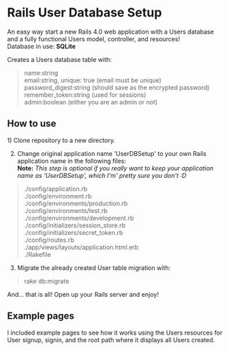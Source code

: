 <h1>Rails User Database Setup</h1>

An easy way start a new Rails 4.0 web application with a Users database
and a fully functional Users model, controller, and resources!<br />
Database in use: <b>SQLite</b>

Creates a Users database table with:
<blockquote>
	name:string<br />
	email:string, unique: true (email must be unique)<br />
	password_digest:string (should save as the encrypted password)<br />
	remember_token:string (used for sessions)<br />
	admin:boolean (either you are an admin or not)<br />
</blockquote>

<h2>How to use</h2>
1) Clone repository to a new directory.<br />

2) Change original application name 'UserDBSetup' to your own Rails application name
in the following files:<br />
<b>Note:</b> <i>This step is optional if you really want to keep your application name as 'UserDBSetup', which I'm' pretty sure you don't :D</i><br />
<blockquote>
	./config/application.rb<br />
	./config/environment.rb<br />
	./config/environments/production.rb<br />
	./config/environments/test.rb<br />
	./config/environments/development.rb<br />
	./config/initializers/session_store.rb<br />
	./config/initializers/secret_token.rb<br />
	./config/routes.rb<br />
	./app/views/layouts/application.html.erb<br />
	./Rakefile<br />
</blockquote>

3) Migrate the already created User table migration with:
<blockquote>
	rake db:migrate
</blockquote>

And... that is all! Open up your Rails server and enjoy!

<h2>Example pages</h2>
I included example pages to see how it works using the Users resources for User
signup, signin, and the root path where it displays all Users created.